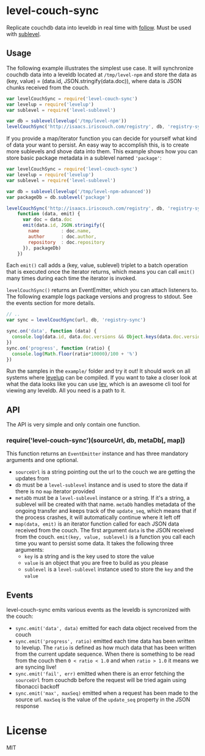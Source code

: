 # level-couch-sync

Replicate couchdb data into leveldb in real time with [follow](https://github.com/iriscouch/follow). Must be used
with [sublevel](https://github.com/dominictarr/level-sublevel).


## Usage

The following example illustrates the simplest use case. It will synchronize couchdb data into a leveldb located at `/tmp/level-npm` and store the data as (key, value) = (data.id, JSON.stringify(data.doc)), where data is JSON chunks received from the couch.

``` js
var levelCouchSync = require('level-couch-sync')
var levelup = require('levelup')
var sublevel = require('level-sublevel')

var db = sublevel(levelup('/tmp/level-npm'))
levelCouchSync('http://isaacs.iriscouch.com/registry', db, 'registry-sync')
```

If you provide a map/iterator function you can decide for yourself what kind of data your want to persist. An easy 
way to accomplish this, is to create more sublevels and shove data into them. This example shows how you can store
basic package metadata in a sublevel named `'package'`:

```js
var levelCouchSync = require('level-couch-sync')
var levelup = require('levelup')
var sublevel = require('level-sublevel')

var db = sublevel(levelup('/tmp/level-npm-advanced'))
var packageDb = db.sublevel('package')

levelCouchSync('http://isaacs.iriscouch.com/registry', db, 'registry-sync',
    function (data, emit) {
      var doc = data.doc
      emit(data.id, JSON.stringify({
        name        : doc.name,
        author      : doc.author,
        repository  : doc.repository
      }), packageDb)
    })
```

Each `emit()` call adds a (key, value, sublevel) triplet to a batch operation that is executed once the iterator
returns, which means you can call `emit()` many times during each time the iterator is invoked.

`levelCouchSync()` returns an EventEmitter, which you can attach listeners to. The following example logs package 
versions and progress to stdout. See the events section for more details.

``` js
// ..
var sync = levelCouchSync(url, db, 'registry-sync')

sync.on('data', function (data) {
  console.log(data.id, data.doc.versions && Object.keys(data.doc.versions))
})
sync.on('progress', function (ratio) {
  console.log(Math.floor(ratio*10000)/100 + '%')
})
```

Run the samples in the ``example/`` folder and try it out! It should work on all systems where 
[levelup](https://github.com/rvagg/node-levelup) can be 
compiled. If you want to take a closer look at what the data looks like you can use
[lev](https://github.com/hij1nx/lev), which is an awesome cli tool for viewing any leveldb. All you need is a path 
to it.

## API

The API is very simple and only contain one function.

### require('level-couch-sync')(sourceUrl, db, metaDb[, map])

This function returns an `EventEmitter` instance and has three mandatory arguments and one optional.

* `sourceUrl` is a string pointing out the url to the couch we are getting the updates from
* `db` must be a `level-sublevel` instance and is used to store the data if there is no `map` iterator provided
* `metaDb` must be a `level-sublevel` instance or a string. If it's a string, a sublevel will be created with that name.
`metaDb` handles metadata of the ongoing transfer and keeps track of the `update_seq`, which means that if the process 
crashes, it will automatically continue where it left off
* `map(data, emit)` is an iterator function called for each JSON data received from the couch. The first argument 
`data` is the JSON received from the couch. `emit(key, value, sublevel)` is a function you call each time you want to 
persist some data. It takes the following three arguments:
  * `key` is a string and is the key used to store the value
  * `value` is an object that you are free to build as you please
  * `sublevel` is a `level-sublevel` instance used to store the `key` and the `value`


## Events

level-couch-sync emits various events as the leveldb is syncronized with the couch:

* `sync.emit('data', data)` emitted for each data object received from the couch
* `sync.emit('progress', ratio)` emitted each time data has been written to levelup. The `ratio` is defined as how much data that has been written from the current update sequence. When there is something to be read from the couch then `0 < ratio < 1.0` and when `ratio > 1.0` it means we are syncing live!
* `sync.emit('fail', err)` emitted when there is an error fetching the
`sourceUrl` from couchdb before the request will be tried again using fibonacci
backoff
* `sync.emit('max', maxSeq)` emitted when a request has been made to the source url. `maxSeq` is the value of the `update_seq` property in the JSON response

# License

MIT

